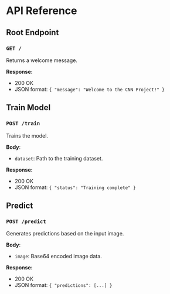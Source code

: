 # API Reference

## Root Endpoint

### `GET /`

Returns a welcome message.

**Response:**
- 200 OK
- JSON format: `{ "message": "Welcome to the CNN Project!" }`

## Train Model

### `POST /train`

Trains the model.

**Body**:
- `dataset`: Path to the training dataset.

**Response:**
- 200 OK
- JSON format: `{ "status": "Training complete" }`

## Predict

### `POST /predict`

Generates predictions based on the input image.

**Body**:
- `image`: Base64 encoded image data.

**Response:**
- 200 OK
- JSON format: `{ "predictions": [...] }`
